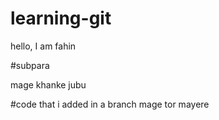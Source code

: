 # learning-git
hello, I am fahin

#subpara

mage khanke jubu

#code that i added in a branch
mage tor mayere